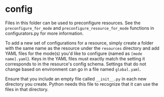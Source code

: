 # config

Files in this folder can be used to preconfigure resources. See the `preconfigure_for_mode` and `preconfigure_resource_for_mode` functions in configurators.py for more information.

To add a new set of configurations for a resource, simply create a folder with the same name as the resource under the `resources` directory and add YAML files for the mode(s) you'd like to configure (named as `[mode name].yaml`). Keys in the YAML files must exactly match the setting it corresponds to in the resource's config schema. Settings that do not change based on environment can go in a file named `global.yaml`.

Ensure that you include an empty file called `__init__.py` in each new directory you create. Python needs this file to recognize that it can use the files in that directory.

